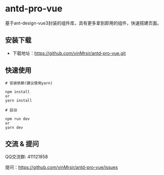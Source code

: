 # antd-pro-vue

基于ant-design-vue3封装的组件库，具有更多拿到即用的组件，快速搭建页面。

## 安装下载

- 下载地址：https://github.com/yinMrsir/antd-pro-vue.git

## 快速使用

```
# 安装依赖(建议使用yarn)

npm install
or
yarn install

# 启动

npm run dev
or
yarn dev
```

## 交流 & 提问

QQ交流群: 411121858

提问：https://github.com/yinMrsir/antd-pro-vue/issues
